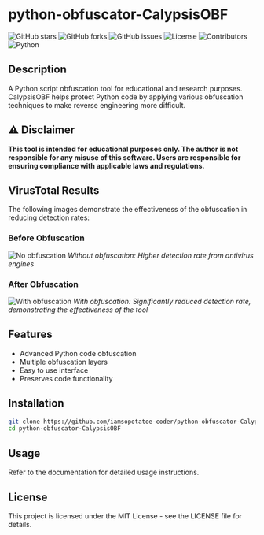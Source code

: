# python-obfuscator-CalypsisOBF

![GitHub stars](https://img.shields.io/github/stars/iamsopotatoe-coder/python-obfuscator-CalypsisOBF?style=social)
![GitHub forks](https://img.shields.io/github/forks/iamsopotatoe-coder/python-obfuscator-CalypsisOBF?style=social)
![GitHub issues](https://img.shields.io/github/issues/iamsopotatoe-coder/python-obfuscator-CalypsisOBF)
![License](https://img.shields.io/github/license/iamsopotatoe-coder/python-obfuscator-CalypsisOBF)
![Contributors](https://img.shields.io/github/contributors/iamsopotatoe-coder/python-obfuscator-CalypsisOBF)
![Python](https://img.shields.io/badge/python-3.6+-blue.svg)

## Description

A Python script obfuscation tool for educational and research purposes. CalypsisOBF helps protect Python code by applying various obfuscation techniques to make reverse engineering more difficult.

## ⚠️ Disclaimer

**This tool is intended for educational purposes only. The author is not responsible for any misuse of this software. Users are responsible for ensuring compliance with applicable laws and regulations.**

## VirusTotal Results

The following images demonstrate the effectiveness of the obfuscation in reducing detection rates:

### Before Obfuscation
![No obfuscation](no-obfuscation.png)
*Without obfuscation: Higher detection rate from antivirus engines*

### After Obfuscation
![With obfuscation](with-obfuscation.png)
*With obfuscation: Significantly reduced detection rate, demonstrating the effectiveness of the tool*

## Features

- Advanced Python code obfuscation
- Multiple obfuscation layers
- Easy to use interface
- Preserves code functionality

## Installation

```bash
git clone https://github.com/iamsopotatoe-coder/python-obfuscator-CalypsisOBF.git
cd python-obfuscator-CalypsisOBF
```

## Usage

Refer to the documentation for detailed usage instructions.

## License

This project is licensed under the MIT License - see the LICENSE file for details.
